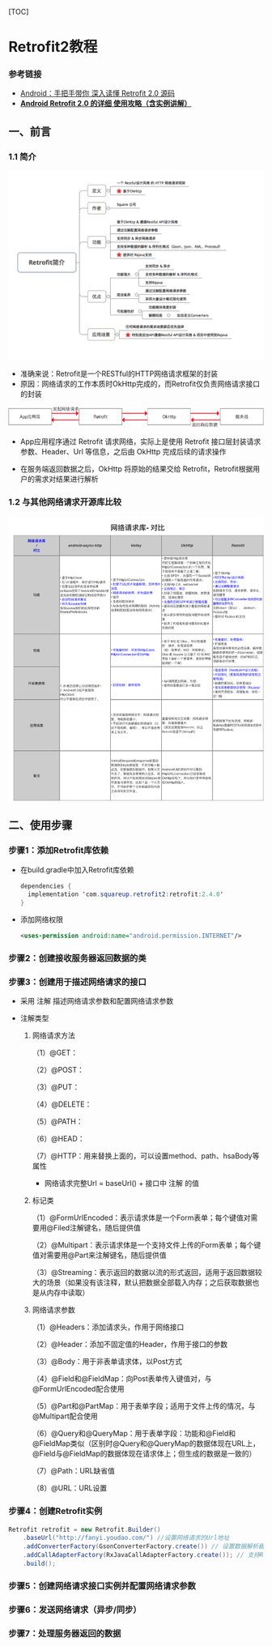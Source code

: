 [TOC]

# Retrofit2教程

### 参考链接

* [Android：手把手带你 深入读懂 Retrofit 2.0 源码](https://www.jianshu.com/p/0c055ad46b6c)
* [**Android Retrofit 2.0 的详细 使用攻略（含实例讲解）**](https://www.jianshu.com/p/a3e162261ab6)

## 一、前言

### 1.1 简介

![**Retrofit2简介图解**](https://github.com/nullWolf007/images/raw/master/android/%E8%BF%9B%E9%98%B6/%E4%B8%89%E6%96%B9%E6%A1%86%E6%9E%B6/Retrofit2%E7%AE%80%E4%BB%8B%E5%9B%BE%E8%A7%A3.png)

- 准确来说：Retrofit是一个RESTful的HTTP网络请求框架的封装
- 原因：网络请求的工作本质时OkHttp完成的，而Retrofit仅负责网络请求接口的封装

![Retrofit2本质过程](https://github.com/nullWolf007/images/raw/master/android/%E8%BF%9B%E9%98%B6/%E4%B8%89%E6%96%B9%E6%A1%86%E6%9E%B6/Retrofit2%E6%9C%AC%E8%B4%A8%E8%BF%87%E7%A8%8B.png)

* App应用程序通过 Retrofit 请求网络，实际上是使用 Retrofit 接口层封装请求参数、Header、Url 等信息，之后由 OkHttp 完成后续的请求操作

* 在服务端返回数据之后，OkHttp 将原始的结果交给 Retrofit，Retrofit根据用户的需求对结果进行解析

### 1.2 与其他网络请求开源库比较

![网络请求库比较](https://github.com/nullWolf007/images/raw/master/android/%E8%BF%9B%E9%98%B6/%E4%B8%89%E6%96%B9%E6%A1%86%E6%9E%B6/%E7%BD%91%E7%BB%9C%E8%AF%B7%E6%B1%82%E5%BA%93%E6%AF%94%E8%BE%83.png)

## 二、使用步骤

### 步骤1：添加Retrofit库依赖

- 在build.gradle中加入Retrofit库依赖

  ```java
  dependencies { 
  	implementation 'com.squareup.retrofit2:retrofit:2.4.0'
  }
  ```

- 添加网络权限

  ```xml
  <uses-permission android:name="android.permission.INTERNET"/>
  ```

### 步骤2：创建接收服务器返回数据的类

### 步骤3：创建用于描述网络请求的接口

- 采用 注解 描述网络请求参数和配置网络请求参数

- 注解类型

  1. 网络请求方法

     （1）@GET：

     （2）@POST：

     （3）@PUT：

     （4）@DELETE：

     （5）@PATH：

     （6）@HEAD：

     （7）@HTTP：用来替换上面的，可以设置method、path、hsaBody等属性

     - 网络请求完整Url = baseUrl() + 接口中 注解 的值

  2. 标记类

     （1）@FormUrlEncoded：表示请求体是一个Form表单；每个键值对需要用@Filed注解键名，随后提供值

     （2）@Multipart：表示请求体是一个支持文件上传的Form表单；每个键值对需要用@Part来注解键名，随后提供值

     （3）@Streaming：表示返回的数据以流的形式返回，适用于返回数据较大的场景（如果没有该注释，默认把数据全部载入内存；之后获取数据也是从内存中读取）

  3. 网络请求参数

     （1）@Headers：添加请求头，作用于网络接口

     （2）@Header：添加不固定值的Header，作用于接口的参数

     （3）@Body：用于非表单请求体，以Post方式

     （4）@Field和@FieldMap：向Post表单传入键值对，与@FormUrlEncoded配合使用

     （5）@Part和@PartMap：用于表单字段；适用于文件上传的情况，与@Multipart配合使用

     （6）@Query和@QueryMap：用于表单字段：功能和@Field和@FieldMap类似（区别时@Query和@QueryMap的数据体现在URL上，@Field与@FieldMap的数据体现在请求体上；但生成的数据是一致的）

     （7）@Path：URL缺省值

     （8）@URL：URL设置

### 步骤4：创建Retrofit实例

```java
Retrofit retrofit = new Retrofit.Builder()
    .baseUrl("http://fanyi.youdao.com/") //设置网络请求的Url地址
    .addConverterFactory(GsonConverterFactory.create()) // 设置数据解析器 		  
    .addCallAdapterFactory(RxJavaCallAdapterFactory.create()); // 支持RxJava平台 
	.build(); 
```

### 步骤5：创建网络请求接口实例并配置网络请求参数

### 步骤6：发送网络请求（异步/同步）

### 步骤7：处理服务器返回的数据



